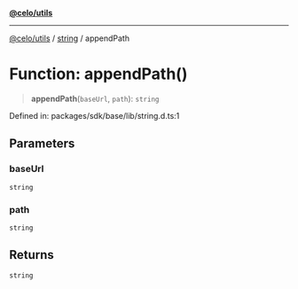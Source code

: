 [**@celo/utils**](../../README.md)

***

[@celo/utils](../../README.md) / [string](../README.md) / appendPath

# Function: appendPath()

> **appendPath**(`baseUrl`, `path`): `string`

Defined in: packages/sdk/base/lib/string.d.ts:1

## Parameters

### baseUrl

`string`

### path

`string`

## Returns

`string`
